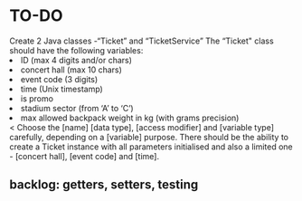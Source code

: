 <h1>TO-DO</h1>
Create 2 Java classes -“Ticket” and “TicketService”
The “Ticket" class should have the following variables:
<li> ID (max 4 digits and/or chars)</li>
<li> concert hall (max 10 chars)</li>
<li> event code (3 digits)</li>
<li>time (Unix timestamp)</li>
<li> is promo</li>
<li>stadium sector (from ‘A’ to ‘C’)</li>
<li> max allowed backpack weight in kg (with grams precision) </li>
  <
Choose the [name] [data type], [access modifier] and [variable type] carefully, depending on a [variable] purpose.
There should be the ability to create a Ticket instance with all parameters initialised and also a limited one - [concert hall], [event code] and
[time].
<h2>backlog: getters, setters, testing</h2>
